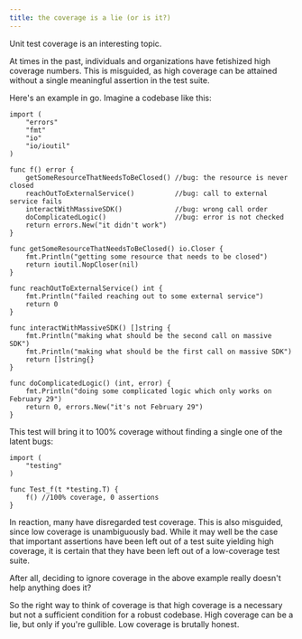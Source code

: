 ```yaml
---
title: the coverage is a lie (or is it?)
---
```


Unit test coverage is an interesting topic.  

At times in the past, individuals and organizations have fetishized high coverage numbers.  This is misguided, as high coverage can be attained without a single meaningful assertion in the test suite.

Here's an example in go.  Imagine a codebase like this:
```
import (
	"errors"
	"fmt"
	"io"
	"io/ioutil"
)

func f() error {
	getSomeResourceThatNeedsToBeClosed() //bug: the resource is never closed
	reachOutToExternalService()          //bug: call to external service fails
	interactWithMassiveSDK()             //bug: wrong call order
	doComplicatedLogic()                 //bug: error is not checked
	return errors.New("it didn't work")
}

func getSomeResourceThatNeedsToBeClosed() io.Closer {
	fmt.Println("getting some resource that needs to be closed")
	return ioutil.NopCloser(nil)
}

func reachOutToExternalService() int {
	fmt.Println("failed reaching out to some external service")
	return 0
}

func interactWithMassiveSDK() []string {
	fmt.Println("making what should be the second call on massive SDK")
	fmt.Println("making what should be the first call on massive SDK")
	return []string{}
}

func doComplicatedLogic() (int, error) {
	fmt.Println("doing some complicated logic which only works on February 29")
	return 0, errors.New("it's not February 29")
}
```

This test will bring it to 100% coverage without finding a single one of the latent bugs:
```
import (
	"testing"
)

func Test_f(t *testing.T) {
	f() //100% coverage, 0 assertions
}
```

In reaction, many have disregarded test coverage.  This is also misguided, since low coverage is unambiguously bad.  While it may well be the case that important assertions have been left out of a test suite yielding high coverage, it is certain that they have been left out of a low-coverage test suite.  

After all, deciding to ignore coverage in the above example really doesn't help anything does it?  

So the right way to think of coverage is that high coverage is a necessary but not a sufficient condition for a robust codebase.  High coverage can be a lie, but only if you're gullible.  Low coverage is brutally honest.
